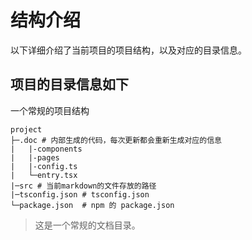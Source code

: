 <!--
nav:
    title: 指南
title: 项目结构
-->

# 结构介绍

以下详细介绍了当前项目的项目结构，以及对应的目录信息。

## 项目的目录信息如下

一个常规的项目结构

```shell
project
├─.doc # 内部生成的代码，每次更新都会重新生成对应的信息
|   |-components
|   |-pages
|   |-config.ts
|   └─entry.tsx
|─src # 当前markdown的文件存放的路径
|─tsconfig.json # tsconfig.json
└─package.json  # npm 的 package.json
```

> 这是一个常规的文档目录。
